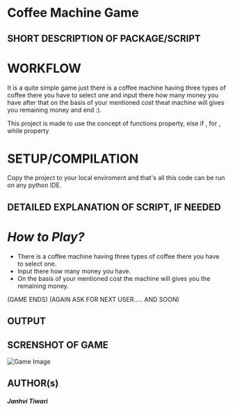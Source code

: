 # Coffee Machine Game

## SHORT DESCRIPTION OF PACKAGE/SCRIPT
# WORKFLOW
It is a quite simple game just there is a coffee machine having three types of coffee there you have to select one and input there how many money you have after that on the basis of your mentioned cost theat machine will gives you remaining money and end :).

This project is made to use the concept of functions property, else if , for , while property


# SETUP/COMPILATION
Copy the project to your local enviroment and that's all this code can be run on any python IDE.


## DETAILED EXPLANATION OF SCRIPT, IF NEEDED

# _How to Play?_
- There is a coffee machine having three types of coffee there you have to    select one.
- Input there how many money you have.
- On the basis of your mentioned cost the machine will gives you the remaining money.

(GAME ENDS)
(AGAIN ASK FOR NEXT USER..... AND SOON)


## OUTPUT

## SCRENSHOT OF GAME
![Game Image](screenshot.png)

## AUTHOR(s)

#### _Janhvi Tiwari_